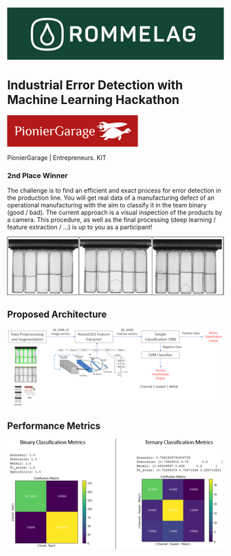 
![](documentation_files/rommelag%20logo.jpg)

# Industrial Error Detection with Machine Learning Hackathon

![](documentation_files/pioneergaragelogo.PNG)

PionierGarage | Entrepreneurs. KIT

### 2nd Place Winner

The challenge is to find an efficient and exact process for error detection in the production line.
You will get real data of a manufacturing defect of an operational manufacturing with the aim to classify it in the team binary (good / bad).
The current approach is a visual inspection of the products by a camera. This procedure, as well as the final processing (deep learning / feature extraction / ...) is up to you as a participant!

![](documentation_files/1.PNG)


## Proposed Architecture

![](documentation_files/architecture.PNG)

## Performance Metrics

![](documentation_files/3.PNG)
